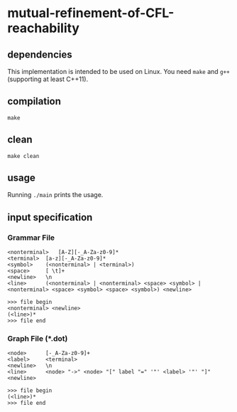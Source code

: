 # mutual-refinement-of-CFL-reachability

## dependencies
This implementation is intended to be used on Linux.
You need `make` and `g++` (supporting at least C++11).

## compilation
`make`

## clean
`make clean`

## usage
Running `./main` prints the usage.

## input specification

### Grammar File
```
<nonterminal>	[A-Z][-_A-Za-z0-9]*
<terminal>	[a-z][-_A-Za-z0-9]*
<symbol>	(<nonterminal> | <terminal>)
<space>		[ \t]+
<newline>	\n
<line>		(<nonterminal> | <nonterminal> <space> <symbol> | <nonterminal> <space> <symbol> <space> <symbol>) <newline>

>>> file begin
<nonterminal> <newline>
(<line>)*
>>> file end
```

### Graph File (*.dot)
```
<node>		[-_A-Za-z0-9]+
<label>		<terminal>
<newline>	\n
<line>		<node> "->" <node> "[" label "=" '"' <label> '"' "]" <newline>

>>> file begin
(<line>)*
>>> file end
```
